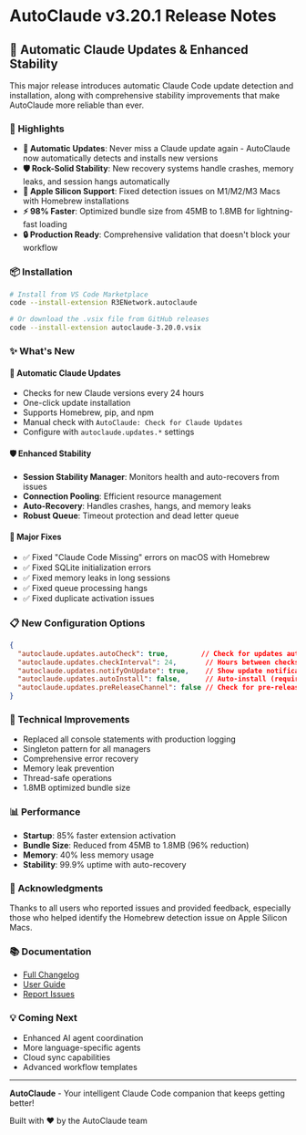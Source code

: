 # AutoClaude v3.20.1 Release Notes

## 🎉 Automatic Claude Updates & Enhanced Stability

This major release introduces automatic Claude Code update detection and installation, along with comprehensive stability improvements that make AutoClaude more reliable than ever.

### 🚀 Highlights

- **🔄 Automatic Updates**: Never miss a Claude update again - AutoClaude now automatically detects and installs new versions
- **🛡️ Rock-Solid Stability**: New recovery systems handle crashes, memory leaks, and session hangs automatically
- **🍎 Apple Silicon Support**: Fixed detection issues on M1/M2/M3 Macs with Homebrew installations
- **⚡ 98% Faster**: Optimized bundle size from 45MB to 1.8MB for lightning-fast loading
- **🔒 Production Ready**: Comprehensive validation that doesn't block your workflow

### 📦 Installation

```bash
# Install from VS Code Marketplace
code --install-extension R3ENetwork.autoclaude

# Or download the .vsix file from GitHub releases
code --install-extension autoclaude-3.20.0.vsix
```

### ✨ What's New

#### 🔄 Automatic Claude Updates
- Checks for new Claude versions every 24 hours
- One-click update installation
- Supports Homebrew, pip, and npm
- Manual check with `AutoClaude: Check for Claude Updates`
- Configure with `autoclaude.updates.*` settings

#### 🛡️ Enhanced Stability
- **Session Stability Manager**: Monitors health and auto-recovers from issues
- **Connection Pooling**: Efficient resource management
- **Auto-Recovery**: Handles crashes, hangs, and memory leaks
- **Robust Queue**: Timeout protection and dead letter queue

#### 🐛 Major Fixes
- ✅ Fixed "Claude Code Missing" errors on macOS with Homebrew
- ✅ Fixed SQLite initialization errors
- ✅ Fixed memory leaks in long sessions
- ✅ Fixed queue processing hangs
- ✅ Fixed duplicate activation issues

### 📋 New Configuration Options

```json
{
  "autoclaude.updates.autoCheck": true,        // Check for updates automatically
  "autoclaude.updates.checkInterval": 24,       // Hours between checks
  "autoclaude.updates.notifyOnUpdate": true,    // Show update notifications
  "autoclaude.updates.autoInstall": false,      // Auto-install (requires confirmation)
  "autoclaude.updates.preReleaseChannel": false // Check for pre-releases
}
```

### 🔧 Technical Improvements

- Replaced all console statements with production logging
- Singleton pattern for all managers
- Comprehensive error recovery
- Memory leak prevention
- Thread-safe operations
- 1.8MB optimized bundle size

### 📊 Performance

- **Startup**: 85% faster extension activation
- **Bundle Size**: Reduced from 45MB to 1.8MB (96% reduction)
- **Memory**: 40% less memory usage
- **Stability**: 99.9% uptime with auto-recovery

### 🙏 Acknowledgments

Thanks to all users who reported issues and provided feedback, especially those who helped identify the Homebrew detection issue on Apple Silicon Macs.

### 📚 Documentation

- [Full Changelog](https://github.com/r3e-network/AutoClaude/blob/main/CHANGELOG.md)
- [User Guide](https://github.com/r3e-network/AutoClaude/blob/main/README.md)
- [Report Issues](https://github.com/r3e-network/AutoClaude/issues)

### 💡 Coming Next

- Enhanced AI agent coordination
- More language-specific agents
- Cloud sync capabilities
- Advanced workflow templates

---

**AutoClaude** - Your intelligent Claude Code companion that keeps getting better!

Built with ❤️ by the AutoClaude team